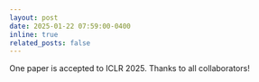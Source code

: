 ```yaml
---
layout: post
date: 2025-01-22 07:59:00-0400
inline: true
related_posts: false
---
```


One paper is accepted to ICLR 2025. Thanks to all collaborators!

<!-- ---
layout: post
date: 2016-01-15 07:59:00-0400
inline: true
related_posts: false
---

A simple inline announcement with Markdown emoji! :sparkles: :smile: -->
